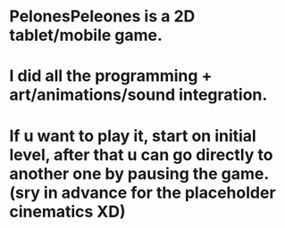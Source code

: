 # PelonesPeleones is a 2D tablet/mobile game.
# I did all the programming + art/animations/sound integration.
# If u want to play it, start on initial level, after that u can go directly to another one by pausing the game. (sry in advance for the placeholder cinematics XD)

